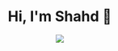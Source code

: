 
<h1 align="center">Hi, I'm Shahd 👋</h1>
<p align="center">
    <a href="https://www.linkedin.com/in/shahd-ahmed1/"><img src="https://img.shields.io/badge/linkedin-%230177B5?style=flat&logo=linkedin&logoColor=white"/></a>
  </p>
  


<!--
**shahdahmedabdelraoufmohamed/shahdahmedabdelraoufmohamed** is a ✨ _special_ ✨ repository because its `README.md` (this file) appears on your GitHub profile.

Here are some ideas to get you started:

- 🔭 I’m currently working on ...
- 🌱 I’m currently learning ...
- 👯 I’m looking to collaborate on ...
- 🤔 I’m looking for help with ...
- 💬 Ask me about ...
- 📫 How to reach me: ...
- 😄 Pronouns: ...
- ⚡ Fun fact: ...
-->
